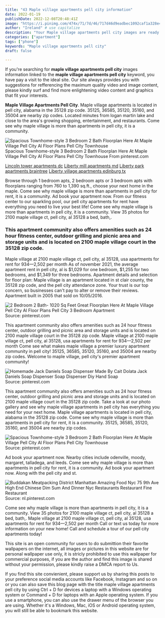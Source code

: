 ```yaml
---
title: "43 Maple village apartments pell city information"
date: 2022-01-19
publishDate: 2022-12-08T20:48:41Z
image: "https://i.pinimg.com/474x/71/7d/46/717d46d9eadbec1092caf1a328e42dee--ny-restaurants-wedding-rehearsal.jpg"
author: "Ireland" # use capitalize
description: "Your Maple village apartments pell city images are ready in this website. Maple village apartments pell city are a topic that is being searched for and liked by netizens now. You can Download the Maple village apartments pell city files here. Download all free images."
categories: ["apartment"]
tags: ["phone"]
keywords: "Maple village apartments pell city"
draft: false

---
```


If you're searching for **maple village apartments pell city** images information linked to the **maple village apartments pell city** keyword, you have pay a visit to the ideal  site.  Our site always  provides you with  suggestions  for refferencing  the maximum  quality video and image  content, please kindly surf and find more enlightening video content and graphics  that fit your interests.

**Maple Village Apartments Pell City**. Maple village apartments is located in pell city, alabama in the 35128 zip code. 35125, 36585, 35120, 35160, and 35004 are nearby zip codes. Located minutes from logan martin lake and close to the area&#039;s growing shopping, entertainment, and restaurants. Come see why maple village is more than apartments in pell city, it is a community.

![Spacious Townhome-style 3 Bedroom 2 Bath Floorplan Here At Maple Village Pell City Al Floor Plans Pell City Townhouse](https://i.pinimg.com/736x/e6/30/0a/e6300a0755a8aef34524fea58ef607bb.jpg "Spacious Townhome-style 3 Bedroom 2 Bath Floorplan Here At Maple Village Pell City Al Floor Plans Pell City Townhouse")
Spacious Townhome-style 3 Bedroom 2 Bath Floorplan Here At Maple Village Pell City Al Floor Plans Pell City Townhouse From pinterest.com

[Lincoln tower apartments dc](/lincoln-tower-apartments-dc/)
[Liberty mill apartments md](/liberty-mill-apartments-md/)
[Liberty park apartments braintree](/liberty-park-apartments-braintree/)
[Liberty village apartments edinburg tx](/liberty-village-apartments-edinburg-tx/)

Browse through 1 bedroom apts, 2 bedroom apts or 3 bedroom apts with floorplans ranging from 760 to 1,390 sq.ft., choose your next home in the maple. Come see why maple village is more than apartments in pell city for rent, it is a community. Ad book your apartment now. From our fitness center to our sparkling pool, our pell city apartments for rent have everything you need to live your best life! Come see why maple village is more than apartments in pell city, it is a community. View 35 photos for 2100 maple village ct, pell city, al 35128 a bed, bath,.

### This apartment community also offers amenities such as 24 hour fitness center, outdoor grilling and picnic area and storage units and is located on 2100 maple village court in the 35128 zip code.

Maple village at 2100 maple village ct, pell city, al 35128, usa apartments for rent for $934—$2,502 per month As of november 2021, the average apartment rent in pell city, al is $1,029 for one bedroom, $1,255 for two bedrooms, and $1,349 for three bedrooms. Apartment details and selection for floor plan: Maple village is an apartment located in st clair county, the 35128 zip code, and the pell city attendance zone. Your trust is our top concern, so businesses can&#039;t pay to alter or remove their reviews. Apartment built in 2005 that sold on 10/05/2016.


![2 Bedroom 2 Bath- 1020 Sq Feet Great Floorplan Here At Maple Village Pell City Al Floor Plans Pell City 3 Bedroom Apartment](https://i.pinimg.com/736x/04/71/4a/04714aed132bbb9121d9cb1e2275b371.jpg "2 Bedroom 2 Bath- 1020 Sq Feet Great Floorplan Here At Maple Village Pell City Al Floor Plans Pell City 3 Bedroom Apartment")
Source: pinterest.com

This apartment community also offers amenities such as 24 hour fitness center, outdoor grilling and picnic area and storage units and is located on 2100 maple village court in the 35128 zip code. Maple village at 2100 maple village ct, pell city, al 35128, usa apartments for rent for $934—$2,502 per month Come see what makes maple village a premier luxury apartment community in pell city! 35125, 36585, 35120, 35160, and 35004 are nearby zip codes. Welcome to maple village, pell city&#039;s premier apartment community!

![Homemade Jack Daniels Soap Dispenser Made By Cait Dolata Jack Daniels Soap Dispenser Soap Dispenser Diy Hand Soap](https://i.pinimg.com/originals/a0/41/2a/a0412afd5af3367ec4d8011802748245.jpg "Homemade Jack Daniels Soap Dispenser Made By Cait Dolata Jack Daniels Soap Dispenser Soap Dispenser Diy Hand Soap")
Source: pinterest.com

This apartment community also offers amenities such as 24 hour fitness center, outdoor grilling and picnic area and storage units and is located on 2100 maple village court in the 35128 zip code. Take a look at our photo gallery and see why maple village apartments in pell city has everything you need for your next home. Maple village apartments is located in pell city, alabama in the 35128 zip code. Come see why maple village is more than apartments in pell city for rent, it is a community. 35125, 36585, 35120, 35160, and 35004 are nearby zip codes.

![Spacious Townhome-style 3 Bedroom 2 Bath Floorplan Here At Maple Village Pell City Al Floor Plans Pell City Townhouse](https://i.pinimg.com/736x/e6/30/0a/e6300a0755a8aef34524fea58ef607bb.jpg "Spacious Townhome-style 3 Bedroom 2 Bath Floorplan Here At Maple Village Pell City Al Floor Plans Pell City Townhouse")
Source: pinterest.com

Ad book your apartment now. Nearby cities include odenville, moody, margaret, talladega, and leeds. Come see why maple village is more than apartments in pell city for rent, it is a community. Ad book your apartment now. Along with the pell city and st.

![Buddakan Meatpacking District Manhattan Amazing Food Nyc 75 9th Ave High End Chinese Dim Sum And Dinner Nyc Restaurants Restaurant Fine Restaurant](https://i.pinimg.com/474x/71/7d/46/717d46d9eadbec1092caf1a328e42dee--ny-restaurants-wedding-rehearsal.jpg "Buddakan Meatpacking District Manhattan Amazing Food Nyc 75 9th Ave High End Chinese Dim Sum And Dinner Nyc Restaurants Restaurant Fine Restaurant")
Source: nl.pinterest.com

Come see why maple village is more than apartments in pell city, it is a community. View 35 photos for 2100 maple village ct, pell city, al 35128 a bed, bath,. Maple village at 2100 maple village ct, pell city, al 35128, usa apartments for rent for $934—$2,502 per month Call or text us today for more information on your new home! Call and schedule a tour of our pell city apartments today!

This site is an open community for users to do submittion their favorite wallpapers on the internet, all images or pictures in this website are for personal wallpaper use only, it is stricly prohibited to use this wallpaper for commercial purposes, if you are the author and find this image is shared without your permission, please kindly raise a DMCA report to Us.

If you find this site convienient, please support us by sharing this posts to your preference social media accounts like Facebook, Instagram and so on or you can also save this blog page with the title maple village apartments pell city by using Ctrl + D for devices a laptop with a Windows operating system or Command + D for laptops with an Apple operating system. If you use a smartphone, you can also use the drawer menu of the browser you are using. Whether it's a Windows, Mac, iOS or Android operating system, you will still be able to bookmark this website.
